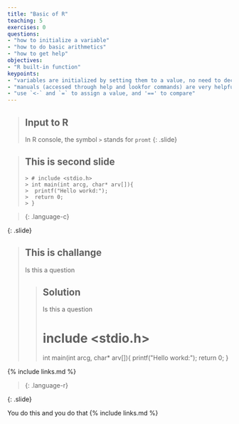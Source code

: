 ```yaml
---
title: "Basic of R"
teaching: 5
exercises: 0
questions:
- "how to initialize a variable"
- "how to do basic arithmetics"
- "how to get help"
objectives:
- "R built-in function"
keypoints:
- "variables are initialized by setting them to a value, no need to declare variables"
- "manuals (accessed through help and lookfor commands) are very helpful"
- "use `<-` and `=` to assign a value, and '==' to compare"
---
```



> ## Input to R
> In R console, the symbol `>` stands for `promt`
{: .slide}

> ## This is second slide
>
> ~~~
> > # include <stdio.h>
> > int main(int arcg, char* arv[]){
> >  printf("Hello workd:");
> >  return 0;
> > }
> ~~~

> {: .language-c}
>
{: .slide}

> ## This is challange
> Is this a question
>
> > ## Solution
> > Is this a question
> > # include <stdio.h>
> > int main(int arcg, char* arv[]){
> >  printf("Hello workd:");
> >  return 0;
> > }


{% include links.md %}
> {: .language-r}
>
{: .slide}

You do this and you do that
{% include links.md %}



